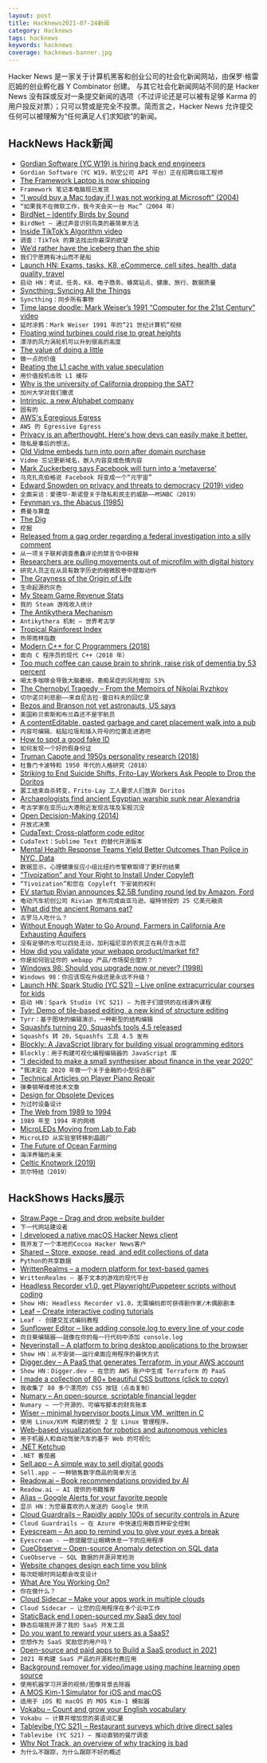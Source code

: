 ```yaml
---
layout: post
title: Hacknews2021-07-24新闻
category: Hacknews
tags: hacknews
keywords: hacknews
coverage: hacknews-banner.jpg
---
```


Hacker News 是一家关于计算机黑客和创业公司的社会化新闻网站，由保罗·格雷厄姆的创业孵化器 Y Combinator 创建。
与其它社会化新闻网站不同的是 Hacker News 没有踩或反对一条提交新闻的选项（不过评论还是可以被有足够 Karma 的用户投反对票）；只可以赞或是完全不投票。简而言之，Hacker News 允许提交任何可以被理解为“任何满足人们求知欲”的新闻。

## HackNews Hack新闻


- [Gordian Software (YC W19) is hiring back end engineers](https://jobs.ashbyhq.com/GordianSoftware/0ea0a67e-3621-4b28-ab56-3f27a956af22)
- `Gordian Software（YC W19，航空公司 API 平台）正在招聘后端工程师`
- [The Framework Laptop is now shipping](https://frame.work/blog/the-framework-laptop-is-now-shipping-and-press-reviews)
- `Framework 笔记本电脑现已发货`
- [“I would buy a Mac today if I was not working at Microsoft” (2004)](https://twitter.com/TechEmails/status/1418248256937775105)
- `“如果我不在微软工作，我今天会买一台 Mac”（2004 年）`
- [BirdNet – Identify Birds by Sound](https://birdnet.cornell.edu)
- `BirdNet – 通过声音识别鸟类的最简单方法`
- [Inside TikTok’s Algorithm video](https://www.wsj.com/video/series/inside-tiktoks-highly-secretive-algorithm/investigation-how-tiktok-algorithm-figures-out-your-deepest-desires/6C0C2040-FF25-4827-8528-2BD6612E3796)
- `调查：TikTok 的算法找出你最深的欲望`
- [We’d rather have the iceberg than the ship](https://www.granolashotgun.com/granolashotguncom/wed-rather-have-the-iceberg-than-the-ship)
- `我们宁愿拥有冰山而不是船`
- [Launch HN: Exams, tasks, K8, eCommerce, cell sites, health, data quality, travel](item?id=27930562)
- `启动 HN：考试、任务、K8、电子商务、蜂窝站点、健康、旅行、数据质量`
- [Syncthing: Syncing All the Things](https://lwn.net/Articles/861978/)
- `Syncthing：同步所有事物`
- [Time lapse doodle: Mark Weiser’s 1991 “Computer for the 21st Century” video](https://www.youtube.com/watch?v=CkHALBOqn7s)
- `延时涂鸦：Mark Weiser 1991 年的“21 世纪计算机”视频`
- [Floating wind turbines could rise to great heights](https://www.economist.com/science-and-technology/2021/07/21/floating-wind-turbines-could-rise-to-great-heights)
- `漂浮的风力涡轮机可以升到很高的高度`
- [The value of doing a little](https://trms.me/the-value-of-doing-a-little/)
- `做一点的价值`
- [Beating the L1 cache with value speculation](https://mazzo.li/posts/value-speculation.html)
- `用价值投机击败 L1 缓存`
- [Why is the university of California dropping the SAT?](https://www.theatlantic.com/ideas/archive/2021/07/why-university-california-dropping-sat/619522/)
- `加州大学对我们撒谎`
- [Intrinsic, a new Alphabet company](https://blog.x.company/introducing-intrinsic-1cf35b87651)
- `固有的`
- [AWS's Egregious Egress](https://blog.cloudflare.com/aws-egregious-egress/)
- `AWS 的 Egressive Egress`
- [Privacy is an afterthought. Here's how devs can easily make it better.](https://stackoverflow.blog/2021/07/19/privacy-is-an-afterthought-in-the-software-lifecycle-that-needs-to-change/)
- `隐私是事后的想法。`
- [Old Vidme embeds turn into porn after domain purchase](https://www.theverge.com/2021/7/22/22589403/porn-site-bought-expired-video-hosting-site-old-embeds)
- `Vidme 忘记更新域名，嵌入内容变成色情内容`
- [Mark Zuckerberg says Facebook will turn into a ‘metaverse’](https://www.theverge.com/22588022/mark-zuckerberg-facebook-ceo-metaverse-interview)
- `马克扎克伯格说 Facebook 将变成一个“元宇宙”`
- [Edward Snowden on privacy and threats to democracy (2019) video](https://www.youtube.com/watch?v=e9yK1QndJSM)
- `全面采访：爱德华·斯诺登关于隐私和民主的威胁——MSNBC（2019）`
- [Feynman vs. the Abacus (1985)](http://www.ee.ryerson.ca/~elf/abacus/feynman.html)
- `费曼与算盘`
- [The Dig](https://www.filfre.net/2021/07/the-dig/)
- `挖掘`
- [Released from a gag order regarding a federal investigation into a silly comment](https://www.techdirt.com/articles/20210715/17183547176/techdirt-has-been-released-gag-order-regarding-federal-investigation-into-silly-comment.shtml)
- `从一项关于联邦调查愚蠢评论的禁言令中获释`
- [Researchers are pulling movements out of microfilm with digital history](https://vtx.vt.edu/articles/2021/07/eng-historians-and-computer-scientists-harness-virtual-reality-and-ai.html)
- `研究人员正在从具有数字历史的缩微胶卷中提取动作`
- [The Grayness of the Origin of Life](https://www.mdpi.com/2075-1729/11/6/498/htm)
- `生命起源的灰色`
- [My Steam Game Revenue Stats](https://donislawdev.com/my-first-indie-steam-game-revenue-first-month-in-early-access-yerba-mate-tycoon/)
- `我的 Steam 游戏收入统计`
- [The Antikythera Mechanism](https://www.world-archaeology.com/features/the-antikythera-mechanism/)
- `Antikythera 机制 – 世界考古学`
- [Tropical Rainforest Index](https://www.udel.edu/udaily/2021/july/rodrigo-vargas-tropical-rainforest-index-national-geographic/)
- `热带雨林指数`
- [Modern C++ for C Programmers (2018)](https://berthub.eu/articles/posts/c++-1/)
- `面向 C 程序员的现代 C++（2018 年）`
- [Too much coffee can cause brain to shrink, raise risk of dementia by 53 percent](https://www.studyfinds.org/coffee-can-shrink-brain-raise-dementia-risk/)
- `喝太多咖啡会导致大脑萎缩，患痴呆症的风险增加 53%`
- [The Chernobyl Tragedy – From the Memoirs of Nikolai Ryzhkov](https://itsmydutytotell.wordpress.com/2021/06/07/the-chernobyl-tragedy-from-the-memoirs-of-nikolai-ryzhkov/)
- `切尔诺贝利悲剧——来自尼古拉·雷日科夫的回忆录`
- [Bezos and Branson not yet astronauts, US says](https://www.bbc.com/news/world-us-canada-57950149)
- `美国称贝索斯和布兰森还不是宇航员`
- [A contentEditable, pasted garbage and caret placement walk into a pub](https://bien.ee/a-contenteditable-pasted-garbage-and-caret-placement-walk-into-a-pub/)
- `内容可编辑、粘贴垃圾和插入符号的位置走进酒吧`
- [How to spot a good fake ID](https://trevorklee.com/how-to-spot-a-good-fake-id/)
- `如何发现一个好的假身份证`
- [Truman Capote and 1950s personality research (2018)](https://lithub.com/what-kind-of-personality-type-was-truman-capote/)
- `杜鲁门卡波特和 1950 年代的人格研究（2018）`
- [Striking to End Suicide Shifts, Frito-Lay Workers Ask People to Drop the Doritos](https://www.npr.org/2021/07/21/1018634768/frito-lay-workers-are-in-the-third-week-of-a-strike-over-wages-and-working-condi)
- `罢工结束自杀转变，Frito-Lay 工人要求人们放弃 Doritos`
- [Archaeologists find ancient Egyptian warship sunk near Alexandria](https://arstechnica.com/science/2021/07/archaeologists-find-ancient-egyptian-warship-sunk-near-alexandria/)
- `考古学家在亚历山大港附近发现古埃及军舰沉没`
- [Open Decision-Making (2014)](https://web.stanford.edu/~ouster/cgi-bin/decisions.php)
- `开放式决策`
- [CudaText: Cross-platform code editor](https://cudatext.github.io/)
- `CudaText：Sublime Text 的替代开源版本`
- [Mental Health Response Teams Yield Better Outcomes Than Police in NYC, Data](https://www.npr.org/2021/07/23/1019704823/police-mental-health-crisis-calls-new-york-city)
- `数据显示，心理健康反应小组比纽约市警察取得了更好的结果`
- [“Tivoization” and Your Right to Install Under Copyleft](https://sfconservancy.org/blog/2021/jul/23/tivoization-and-the-gpl-right-to-install/)
- `“Tivoization”和您在 Copyleft 下安装的权利`
- [EV startup Rivian announces $2.5B funding round led by Amazon, Ford](https://www.reuters.com/business/autos-transportation/ev-startup-rivian-announces-25-bln-funding-round-led-by-amazon-ford-2021-07-23/)
- `电动汽车初创公司 Rivian 宣布完成由亚马逊、福特领投的 25 亿美元融资`
- [What did the ancient Romans eat?](https://www.bbc.com/travel/article/20210719-what-did-the-ancient-romans-eat)
- `古罗马人吃什么？`
- [Without Enough Water to Go Around, Farmers in California Are Exhausting Aquifers](https://www.npr.org/2021/07/22/1019483661/without-enough-water-to-go-around-farmers-in-california-are-exhausting-aquifers)
- `没有足够的水可以四处走动，加利福尼亚的农民正在耗尽含水层`
- [How did you validate your webapp product/market fit?](item?id=27937646)
- `你是如何验证你的 webapp 产品/市场契合度的？`
- [Windows 98: Should you upgrade now or never? (1998)](http://www.cnn.com/TECH/computing/9806/24/win98.idg/index.html)
- `Windows 98：你应该现在升级还是永远不升级？ `
- [Launch HN: Spark Studio (YC S21) – Live online extracurricular courses for kids](item?id=27938576)
- `启动 HN：Spark Studio (YC S21) – 为孩子们提供的在线课外课程`
- [Tylr: Demo of tile-based editing, a new kind of structure editing](https://twitter.com/dm_0ney/status/1414742742530498566)
- `Tyrr：基于图块的编辑演示，一种新型的结构编辑`
- [Squashfs turning 20, Squashfs tools 4.5 released](https://sourceforge.net/p/squashfs/mailman/message/37324506/)
- `Squashfs 转 20，Squashfs 工具 4.5 发布`
- [Blockly: A JavaScript library for building visual programming editors](https://developers.google.com/blockly)
- `Blockly：用于构建可视化编程编辑器的 JavaScript 库`
- [“I decided to make a small synthesiser about finance in the year 2020”](https://gieskes.nl/instruments/files/insolventunclesam/insolventunclesam/manual/)
- `“我决定在 2020 年做一个关于金融的小型综合器”`
- [Technical Articles on Player Piano Repair](https://www.player-care.com/cb/updates.html)
- `弹奏钢琴维修技术文章`
- [Design for Obsolete Devices](https://anaellebeignon.fr/design-for-obsolete-devices.html)
- `为过时设备设计`
- [The Web from 1989 to 1994](https://thehistoryoftheweb.com/timeline/?date_from=1989&date_to=1994)
- `1989 年至 1994 年的网络`
- [MicroLEDs Moving from Lab to Fab](https://semiengineering.com/microleds-moving-from-lab-to-fab/)
- `MicroLED 从实验室转移到晶圆厂`
- [The Future of Ocean Farming](https://modernfarmer.com/2021/06/the-future-of-ocean-farming/)
- `海洋养殖的未来`
- [Celtic Knotwork (2019)](http://www.entrelacs.net/-Celtic-Knotwork-The-ultimate-)
- `凯尔特结（2019）`


## HackShows Hacks展示

- [ Straw.Page – Drag and drop website builder](https://straw.page/start)
- `下一代网站建设者`
- [ I developed a native macOS Hacker News client](https://github.com/goranmoomin/HackerNews)
- `我开发了一个本地的Cocoa Hacker News客户`
- [ Shared – Store, expose, read, and edit collections of data](https://github.com/pyrustic/shared)
- `Python的共享数据`
- [ WrittenRealms – a modern platform for text-based games](https://writtenrealms.com/)
- `WrittenRealms – 基于文本的游戏的现代平台`
- [ Headless Recorder v1.0, get Playwright/Puppeteer scripts without coding](https://chrome.google.com/webstore/detail/headless-recorder/djeegiggegleadkkbgopoonhjimgehda)
- `Show HN: Headless Recorder v1.0，无需编码即可获得剧作家/木偶剧剧本`
- [ Leaf – Create interactive coding tutorials](https://getleaf.app/)
- `Leaf - 创建交互式编码教程`
- [ Sunflower Editor – like adding console.log to every line of your code](https://editor.sunflower.industries/?loadExample=basicExample)
- `向日葵编辑器——就像在你的每一行代码中添加 console.log`
- [ Neverinstall – A platform to bring desktop applications to the browser](https://neverinstall.com)
- `Show HN：从不安装——运行桌面应用程序的最快方式`
- [ Digger.dev – A PaaS that generates Terraform, in your AWS account](https://diggerdev.com)
- `Show HN：Digger.dev – 在您的 AWS 账户中生成 Terraform 的 PaaS`
- [ I made a collection of 80+ beautiful CSS buttons (click to copy)](https://getcssscan.com/css-buttons-examples?ref=hn)
- `我收集了 80 多个漂亮的 CSS 按钮（点击复制）`
- [ Numary – An open-source, scriptable financial legder](https://github.com/numary/ledger)
- `Numary – 一个开源的、可编写脚本的财务账本`
- [ Wiser – minimal hypervisor boots Linux VM, written in C](https://github.com/flouthoc/wiser)
- `使用 Linux/KVM 构建的微型 2 型 Linux 管理程序。`
- [ Web-based visualization for robotics and autonomous vehicles](https://foxglove.dev/)
- `用于机器人和自动驾驶汽车的基于 Web 的可视化`
- [ .NET Ketchup](https://dotnetketchup.com)
- `.NET 番茄酱`
- [ Sell.app – A simple way to sell digital goods](https://sell.app)
- `Sell.app – 一种销售数字商品的简单方法`
- [ Readow.ai – Book recommendations provided by AI](https://readow.ai/)
- `Readow.ai – AI 提供的书籍推荐`
- [ Alias – Google Alerts for your favorite people](http://alias.co?ref=hn)
- `显示 HN：为您最喜欢的人发送的 Google 快讯`
- [ Cloud Guardrails – Rapidly apply 100s of security controls in Azure](https://github.com/salesforce/cloud-guardrails)
- `Cloud Guardrails – 在 Azure 中快速应用数百种安全控制`
- [ Eyescream – An app to remind you to give your eyes a break](https://play.google.com/store/apps/details?id=com.devss.eyescream&hl=en&gl=US)
- `Eyescream - 一款提醒您让眼睛休息一下的应用程序`
- [ CueObserve – Open-source Anomaly detection on SQL data](https://github.com/cuebook/CueObserve)
- `CueObserve – SQL 数据的开源异常检测`
- [ Website changes design each time you blink](https://realless.glitch.me/)
- `每次眨眼时网站都会改变设计`
- [ What Are You Working On?](https://tiempone.com)
- `你在做什么？`
- [ Cloud Sidecar – Make your apps work in multiple clouds](https://www.cloudsidecar.com/)
- `Cloud Sidecar – 让您的应用程序在多个云中工作`
- [ StaticBack end I open-sourced my SaaS dev tool](https://github.com/staticbackendhq/core)
- `静态后端我开源了我的 SaaS 开发工具`
- [ Do you want to reward your users as a SaaS?](https://rewazo.com/)
- `您想作为 SaaS 奖励您的用户吗？`
- [ Open-source and paid apps to Build a SaaS product in 2021](https://saasblocks.io/)
- `2021 年构建 SaaS 产品的开源和付费应用`
- [ Background remover for video/image using machine learning open source](https://backgroundremover.app/)
- `使用机器学习开源的视频/图像背景去除器`
- [ A MOS Kim-1 Simulator for iOS and macOS](https://github.com/jfoucher/KimOne)
- `适用于 iOS 和 macOS 的 MOS Kim-1 模拟器`
- [ Vokabu – Count and grow your English vocabulary](https://vokabu.com)
- `Vokabu – 计算并增加您的英语词汇量`
- [ Tablevibe (YC S21) – Restaurant surveys which drive direct sales](item?id=27928966)
- `Tablevibe (YC S21) – 推动直销的餐厅调查`
- [ Why Not Track, an overview of why tracking is bad](https://whynottrack.com/)
- `为什么不跟踪，为什么跟踪不好的概述`


